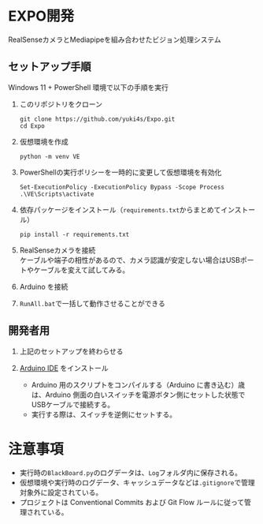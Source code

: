 # EXPO開発

RealSenseカメラとMediapipeを組み合わせたビジョン処理システム

## セットアップ手順

Windows 11 + PowerShell 環境で以下の手順を実行

1. このリポジトリをクローン
   ```
   git clone https://github.com/yuki4s/Expo.git
   cd Expo
   ```

2. 仮想環境を作成
   ```
   python -m venv VE
   ```

3. PowerShellの実行ポリシーを一時的に変更して仮想環境を有効化
   ```
   Set-ExecutionPolicy -ExecutionPolicy Bypass -Scope Process
   .\VE\Scripts\activate
   ```

4. 依存パッケージをインストール（`requirements.txt`からまとめてインストール）
   ```
   pip install -r requirements.txt
   ```

5. RealSenseカメラを接続    
   ケーブルや端子の相性があるので、カメラ認識が安定しない場合はUSBポートやケーブルを変えて試してみる。

6. Arduino を接続    

7. `RunAll.bat`で一括して動作させることができる


## 開発者用
1. 上記のセットアップを終わらせる

2. [Arduino IDE](https://www.arduino.cc/en/software/) をインストール    
   - Arduino 用のスクリプトをコンパイルする（Arduino に書き込む）歳は、Arduino 側面の白いスイッチを電源ボタン側にセットした状態でUSBケーブルで接続する。    
   - 実行する際は、スイッチを逆側にセットする。


# 注意事項
- 実行時の`BlackBoard.py`のログデータは、`Log`フォルダ内に保存される。
- 仮想環境や実行時のログデータ、キャッシュデータなどは`.gitignore`で管理対象外に設定されている。
- プロジェクトは Conventional Commits および Git Flow ルールに従って管理されている。
